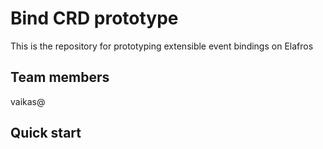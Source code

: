 # Bind CRD prototype

This is the repository for prototyping extensible event bindings on Elafros

## Team members
vaikas@

## Quick start


